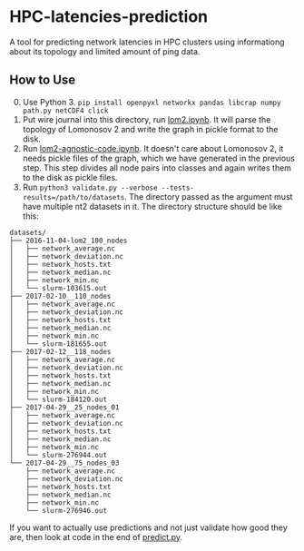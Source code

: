 HPC-latencies-prediction
========================

 A tool for predicting network latencies in HPC clusters using informationg about its topology and limited amount of ping data.

How to Use
----------

0. Use Python 3. `pip install openpyxl networkx pandas libcrap numpy path.py netCDF4 click`
1. Put wire journal into this directory, run [lom2.ipynb](lom2.ipynb). It will parse the topology of Lomonosov 2 and write the graph in pickle format to the disk.
2. Run [lom2-agnostic-code.ipynb](lom2-agnostic-code.ipynb). It doesn't care about Lomonosov 2, it needs pickle files of the graph, which we have generated in the previous step. This step divides all node pairs into classes and again writes them to the disk as pickle files.
3. Run `python3 validate.py --verbose --tests-results=/path/to/datasets`. The directory passed as the argument must have multiple nt2 datasets in it. The directory structure should be like this:

```
datasets/
├── 2016-11-04-lom2_100_nodes
│   ├── network_average.nc
│   ├── network_deviation.nc
│   ├── network_hosts.txt
│   ├── network_median.nc
│   ├── network_min.nc
│   └── slurm-103615.out
├── 2017-02-10__110_nodes
│   ├── network_average.nc
│   ├── network_deviation.nc
│   ├── network_hosts.txt
│   ├── network_median.nc
│   ├── network_min.nc
│   └── slurm-181655.out
├── 2017-02-12__118_nodes
│   ├── network_average.nc
│   ├── network_deviation.nc
│   ├── network_hosts.txt
│   ├── network_median.nc
│   ├── network_min.nc
│   └── slurm-184120.out
├── 2017-04-29__25_nodes_01
│   ├── network_average.nc
│   ├── network_deviation.nc
│   ├── network_hosts.txt
│   ├── network_median.nc
│   ├── network_min.nc
│   └── slurm-276944.out
└── 2017-04-29__75_nodes_03
    ├── network_average.nc
    ├── network_deviation.nc
    ├── network_hosts.txt
    ├── network_median.nc
    ├── network_min.nc
    └── slurm-276946.out
```

If you want to actually use predictions and not just validate how good they are, then look at code in the end of [predict.py](predict.py).